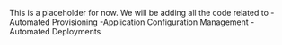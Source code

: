 This is a placeholder for now. We will be adding all the code related to 
-Automated Provisioning
-Application Configuration Management
-Automated Deployments
